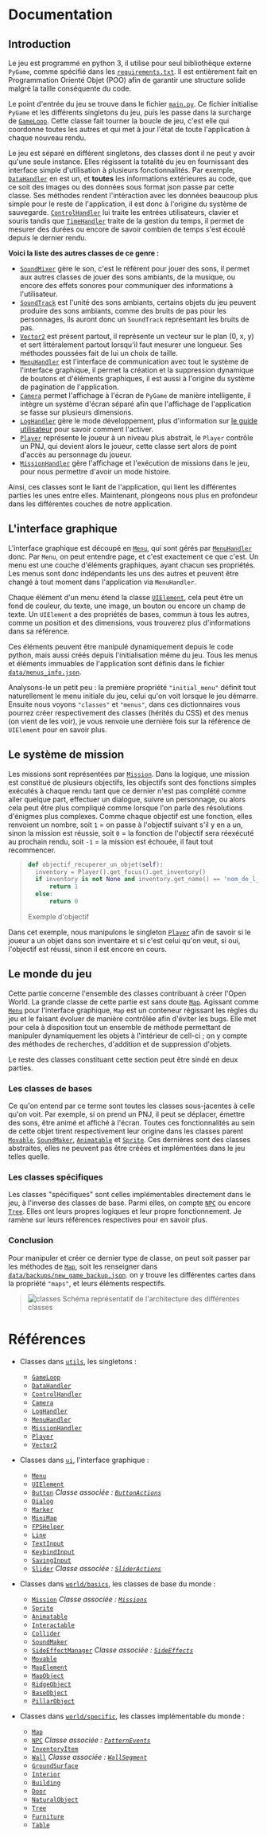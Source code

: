 # Documentation

## Introduction

Le jeu est programmé en python 3, il utilise pour seul bibliothèque externe `PyGame`, comme spécifié dans les [`requirements.txt`](../requirements.txt). Il est entièrement fait en Programmation Orienté Objet (POO) afin de garantir une structure solide malgré la taille conséquente du code.

Le point d'entrée du jeu se trouve dans le fichier [`main.py`](../sources/main.py). Ce fichier initialise `PyGame` et les différents singletons du jeu, puis les passe dans la surcharge de [`GameLoop`](utils/game_loop.md). Cette classe fait tourner la boucle de jeu, c'est elle qui coordonne toutes les autres et qui met à jour l'état de toute l'application à chaque nouveau rendu.

Le jeu est séparé en différent singletons, des classes dont il ne peut y avoir qu'une seule instance. Elles régissent la totalité du jeu en fournissant des interface simple d'utilisation à plusieurs fonctionnalités. Par exemple, [`DataHandler`](utils/data_handler.md) en est un, et **toutes** les informations extérieures au code, que ce soit des images ou des données sous format json passe par cette classe. Ses méthodes rendent l'intéraction avec les données beaucoup plus simple pour le reste de l'application, il est donc à l'origine du système de sauvegarde. [`ControlHandler`](utils/control_handler.md) lui traite les entrées utilisateurs, clavier et souris tandis que [`TimeHandler`](utils/time_handler.md) traite de la gestion du temps, il permet de mesurer des durées ou encore de savoir combien de temps s'est écoulé depuis le dernier rendu.

**Voici la liste des autres classes de ce genre :**

- [`SoundMixer`](utils/sound_mixer.md) gère le son, c'est le référent pour jouer des sons, il permet aux autres classes de jouer des sons ambiants, de la musique, ou encore des effets sonores pour communiquer des informations à l'utilisateur.
- [`SoundTrack`](utils/sound_track.md) est l'unité des sons ambiants, certains objets du jeu peuvent produire des sons ambiants, comme des bruits de pas pour les personnages, ils auront donc un `SoundTrack` représentant les bruits de pas.
- [`Vector2`](utils/vector_2.md) est présent partout, il représente un vecteur sur le plan (0, x, y) et sert littéralement partout lorsqu'il faut mesurer une longueur. Ses méthodes poussées fait de lui un choix de taille.
- [`MenuHandler`](utils/menu_handler.md) est l'interface de communication avec tout le système de l'interface graphique, il permet la création et la suppression dynamique de boutons et d'éléments graphiques, il est aussi à l'origine du système de pagination de l'application.
- [`Camera`](utils/camera.md) permet l'affichage à l'écran de `PyGame` de manière intelligente, il intègre un système d'écran séparé afin que l'affichage de l'application se fasse sur plusieurs dimensions.
- [`LogHandler`](utils/log_handler.md) gère le mode développement, plus d'information sur [le guide utilisateur](user_guide.md) pour savoir comment l'activer.
- [`Player`](utils/player.md) représente le joueur à un niveau plus abstrait, le `Player` contrôle un PNJ, qui devient alors le joueur, cette classe sert alors de point d'accès au personnage du joueur.
- [`MissionHandler`](utils/mission_handler.md) gère l'affichage et l'exécution de missions dans le jeu, pour nous permettre d'avoir un mode histoire.

Ainsi, ces classes sont le liant de l'application, qui lient les différentes parties les unes entre elles. Maintenant, plongeons nous plus en profondeur dans les différentes couches de notre application.

## L'interface graphique

L'interface graphique est découpé en [`Menu`](ui/menu.md), qui sont gérés par [`MenuHandler`](utils/menu_handler.md) donc. Par `Menu`, on peut entendre page, et c'est exactement ce que c'est. Un menu est une couche d'éléments graphiques, ayant chacun ses propriétés. Les menus sont donc indépendants les uns des autres et peuvent être changé à tout moment dans l'application via `MenuHandler`.

Chaque élément d'un menu étend la classe [`UIElement`](ui/ui_element.md), cela peut être un fond de couleur, du texte, une image, un bouton ou encore un champ de texte.
Un `UIElement` a des propriétés de bases, commun à tous les autres, comme un position et des dimensions, vous trouverez plus d'informations dans sa référence.

Ces éléments peuvent être manipulé dynamiquement depuis le code python, mais aussi créés depuis l'initialisation même du jeu.
Tous les menus et éléments immuables de l'application sont définis dans le fichier [`data/menus_info.json`](../data/menus_info.json).

Analysons-le un petit peu :
la première propriété `"initial_menu"` définit tout naturellement le menu initiale du jeu, celui qu'on voit lorsque le jeu démarre. Ensuite nous voyons `"classes"` et `"menus"`, dans ces dictionnaires vous pourrez créer respectivement des classes (hérités du CSS) et des menus (on vient de les voir), je vous renvoie une dernière fois sur la référence de `UIElement` pour en savoir plus.

## Le système de mission

Les missions sont représentées par [`Mission`](world/basics/mission.md). Dans la logique, une mission est constitué de plusieurs objectifs, les objectifs sont des fonctions simples exécutés à chaque rendu tant que ce dernier n'est pas complété comme aller quelque part, effectuer un dialogue, suivre un personnage, ou alors cela peut être plus compliqué comme lorsque l'on parle des résolutions d'énigmes plus complexes. Comme chaque objectif est une fonction, elles renvoient un nombre, soit `1` = on passe à l'objectif suivant s'il y en a un, sinon la mission est réussie, soit `0` = la fonction de l'objectif sera réexécuté au prochain rendu, soit `-1` = la mission est échouée, il faut tout recommencer.

> ```python
> def objectif_recuperer_un_objet(self):
> 	inventory = Player().get_focus().get_inventory()
> 	if inventory is not None and inventory.get_name() == 'nom_de_l_objet':
> 		return 1
> 	else:
> 		return 0
> ```
> Exemple d'objectif

Dans cet exemple, nous manipulons le singleton [`Player`](utils/player.md) afin de savoir si le joueur a un objet dans son inventaire et si c'est celui qu'on veut, si oui, l'objectif est réussi, sinon il est encore en cours.

## Le monde du jeu

Cette partie concerne l'ensemble des classes contribuant à créer l'Open World. La grande classe de cette partie est sans doute [`Map`](world/specific/map.md). Agissant comme [`Menu`](ui/menu.md) pour l'interface graphique, `Map` est un conteneur régissant les règles du jeu et le faisant évoluer de manière contrôlée afin d'éviter les bugs. Elle met pour cela à disposition tout un ensemble de méthode permettant de manipuler dynamiquement les objets à l'intérieur de cell-ci ; on y compte des méthodes de recherches, d'addition et de suppression d'objets.

Le reste des classes constituant cette section peut être sindé en deux parties.

### Les classes de bases

Ce qu'on entend par ce terme sont toutes les classes sous-jacentes à celle qu'on voit. Par exemple, si on prend un PNJ, il peut se déplacer, émettre des sons, être animé et affiché à l'écran. Toutes ces fonctionnalités au sein de cette objet tirent respectivement leur origine dans les classes parent [`Movable`](world/basics/movable.md), [`SoundMaker`](world/basics/sound_maker.md), [`Animatable`](world/basics/animatable.md) et [`Sprite`](world/basics/sprite.md). Ces dernières sont des classes abstraites, elles ne peuvent pas être créées et implémentées dans le jeu telles quelle.

### Les classes spécifiques

Les classes "spécifiques" sont celles implémentables directement dans le jeu, à l'inverse des classes de base. Parmi elles, on compte [`NPC`](world/specific/npc.md) ou encore [`Tree`](world/specific/tree.md). Elles ont leurs propres logiques et leur propre fonctionnement. Je ramène sur leurs références respectives pour en savoir plus.

### Conclusion

Pour manipuler et créer ce dernier type de classe, on peut soit passer par les méthodes de [`Map`](world/specific/map.md), soit les renseigner dans [`data/backups/new_game_backup.json`](../data/backups/new_game_backup.json). on y trouve les différentes cartes dans la propriété `"maps"`, et leurs éléments respectifs.

> ![classes](../exemples/doc_1.png)
> Schéma représentatif de l'architecture des différentes classes

# Références

- Classes dans [`utils`](../sources/src/utils/README.md), les singletons :
    * [`GameLoop`](utils/game_loop.md)
    * [`DataHandler`](utils/data_handler.md)
    * [`ControlHandler`](utils/control_handler.md)
    * [`Camera`](utils/camera.md)
    * [`LogHandler`](utils/log_handler.md)
    * [`MenuHandler`](utils/menu_handler.md)
    * [`MissionHandler`](utils/mission_handler.md)
    * [`Player`](utils/player.md)
    * [`Vector2`](utils/vector_2.md)

- Classes dans [`ui`](../sources/src/ui/README.md), l'interface graphique :
    * [`Menu`](ui/menu.md)
    * [`UIElement`](ui/ui_element.md)
    * [`Button`](ui/button.md)
    *Classe associée : [`ButtonActions`](ui/button_actions.md)*
    * [`Dialog`](ui/dialog.md)
    * [`Marker`](ui/marker.md)
    * [`MiniMap`](ui/mini_map.md)
    * [`FPSHelper`](ui/fps_helper.md)
    * [`Line`](ui/line.md)
    * [`TextInput`](ui/text_input.md)
    * [`KeybindInput`](ui/keybind_input.md)
    * [`SavingInput`](ui/saving_input.md)
    * [`Slider`](ui/slider.md)
    *Classe associée : [`SliderActions`](ui/slider_actions.md)*

- Classes dans [`world/basics`](../sources/src/world/basics/README.md), les classes de base du monde :
    * [`Mission`](world/basics/mission.md)
    *Classe associée : [`Missions`](world/basics/missions.md)*
    * [`Sprite`](world/basics/sprite.md)
    * [`Animatable`](world/basics/animatable.md)
    * [`Interactable`](world/basics/interactable.md)
    * [`Collider`](world/basics/collider.md)
    * [`SoundMaker`](world/basics/sound_maker.md)
    * [`SideEffectManager`](world/basics/side_effects_manager.md)
    *Classe associée : [`SideEffects`](world/basics/side_effects.md)*
    * [`Movable`](world/basics/movable.md)
    * [`MapElement`](world/basics/map_element.md)
    * [`MapObject`](world/basics/map_object.md)
    * [`RidgeObject`](world/basics/ridge_object.md)
    * [`BaseObject`](world/basics/base_object.md)
    * [`PillarObject`](world/basics/pillar_object.md)

- Classes dans [`world/specific`](../sources/src/world/specific/README.md), les classes implémentable du monde :
    * [`Map`](world/specific/map.md)
    * [`NPC`](world/specific/npc.md)
    *Classe associée : [`PatternEvents`](world/specific/pattern_events.md)*
    * [`InventoryItem`](world/specific/inventory_item.md)
    * [`Wall`](world/specific/wall.md)
    *Classe associée : [`WallSegment`](world/specific/wall_segment.md)*
    * [`GroundSurface`](world/specific/ground_surface.md)
    * [`Interior`](world/specific/interior.md)
    * [`Building`](world/specific/building.md)
    * [`Door`](world/specific/door.md)
    * [`NaturalObject`](world/specific/natural_object.md)
    * [`Tree`](world/specific/tree.md)
    * [`Furniture`](world/specific/furniture.md)
    * [`Table`](world/specific/table.md)
